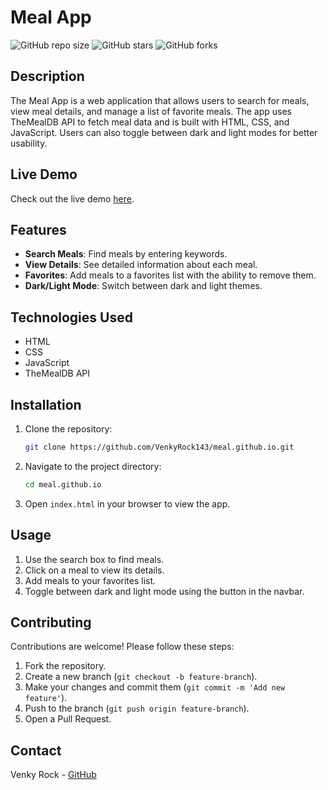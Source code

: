 # Meal App

![GitHub repo size](https://img.shields.io/github/repo-size/VenkyRock143/meal.github.io)
![GitHub stars](https://img.shields.io/github/stars/VenkyRock143/meal.github.io)
![GitHub forks](https://img.shields.io/github/forks/VenkyRock143/meal.github.io)

## Description

The Meal App is a web application that allows users to search for meals, view meal details, and manage a list of favorite meals. The app uses TheMealDB API to fetch meal data and is built with HTML, CSS, and JavaScript. Users can also toggle between dark and light modes for better usability.

## Live Demo

Check out the live demo [here](https://venky-meal-app.netlify.app/).

## Features

- **Search Meals**: Find meals by entering keywords.
- **View Details**: See detailed information about each meal.
- **Favorites**: Add meals to a favorites list with the ability to remove them.
- **Dark/Light Mode**: Switch between dark and light themes.

## Technologies Used

- HTML
- CSS
- JavaScript
- TheMealDB API

## Installation

1. Clone the repository:
    ```sh
    git clone https://github.com/VenkyRock143/meal.github.io.git
    ```
2. Navigate to the project directory:
    ```sh
    cd meal.github.io
    ```
3. Open `index.html` in your browser to view the app.

## Usage

1. Use the search box to find meals.
2. Click on a meal to view its details.
3. Add meals to your favorites list.
4. Toggle between dark and light mode using the button in the navbar.

## Contributing

Contributions are welcome! Please follow these steps:

1. Fork the repository.
2. Create a new branch (`git checkout -b feature-branch`).
3. Make your changes and commit them (`git commit -m 'Add new feature'`).
4. Push to the branch (`git push origin feature-branch`).
5. Open a Pull Request.

## Contact

Venky Rock - [GitHub](https://github.com/VenkyRock143)
